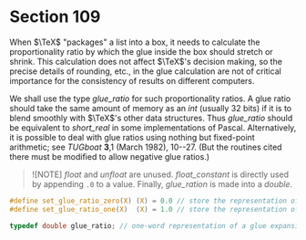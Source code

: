 # Section 109

When $\TeX$ "packages" a list into a box, it needs to calculate the proportionality ratio by which the glue inside the box should stretch or shrink.
This calculation does not affect $\TeX$'s decision making, so the precise details of rounding, etc., in the glue calculation are not of critical importance for the consistency of results on different computers.

We shall use the type *glue_ratio* for such proportionality ratios.
A glue ratio should take the same amount of memory as an *int* (usually 32 bits) if it is to blend smoothly with $\TeX$'s other data structures.
Thus *glue_ratio* should be equivalent to *short_real* in some implementations of Pascal.
Alternatively, it is possible to deal with glue ratios using nothing but fixed-point arithmetic; see *TUGboat* **3**,1 (March 1982), 10--27.
(But the routines cited there must be modified to allow negative glue ratios.)

> ![NOTE]
> *float* and *unfloat* are unused.
> *float_constant* is directly used by appending `.0` to a value.
> Finally, *glue_ration* is made into a *double*.

```c include/arithmetic.h
#define set_glue_ratio_zero(X) (X) = 0.0 // store the representation of zero ratio
#define set_glue_ratio_one(X)  (X) = 1.0 // store the representation of unit ratio
```

```c << Types in the outer block >>+=
typedef double glue_ratio; // one-word representation of a glue expansion factor
```
